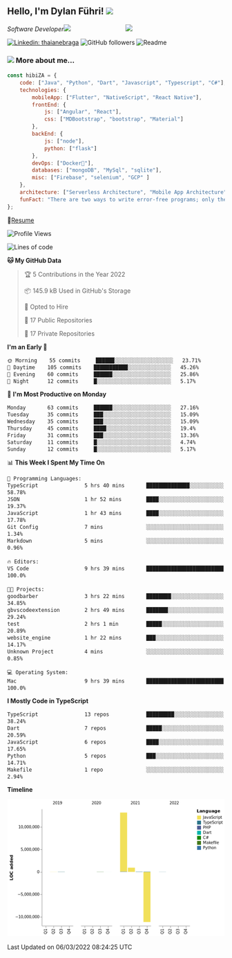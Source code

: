 <h2>Hello, I'm Dylan Führi! <img src="https://media.giphy.com/media/12oufCB0MyZ1Go/giphy.gif" width="50"></h2>
<img align='right' src="https://media.giphy.com/media/836HiJc7pgzy8iNXCn/giphy.gif" width="230">
<p><em>Software Developer</a><img src="https://media.giphy.com/media/WUlplcMpOCEmTGBtBW/giphy.gif" width="30"> 
</em></p>

[![Linkedin: thaianebraga](https://img.shields.io/badge/-Dylan-blue?style=flat-square&logo=Linkedin&logoColor=white&link=https://www.linkedin.com/in/dylan-fuhri/)](https://www.linkedin.com/in/dylan-fuhri/)
![GitHub followers](https://img.shields.io/github/followers/HibiZA?style=social)
![Readme](https://github.com/HibiZA/HibiZA/workflows/Readme/badge.svg)

### <img src="https://media.giphy.com/media/VgCDAzcKvsR6OM0uWg/giphy.gif" width="50"> More about me...  

```javascript
const hibiZA = {
    code: ["Java", "Python", "Dart", "Javascript", "Typescript", "C#"],
    technologies: {
        mobileApp: ["Flutter", "NativeScript", "React Native"],
        frontEnd: {
            js: ["Angular", "React"],
            css: ["MDBootstrap", "bootstrap", "Material"]
        },
        backEnd: {
            js: ["node"],
            python: ["flask"]
        },
        devOps: ["Docker🐳"],
        databases: ["mongoDB", "MySql", "sqlite"],
        misc: ["Firebase", "selenium", "GCP" ]
    },
    architecture: ["Serverless Architecture", "Mobile App Architecture"],
    funFact: "There are two ways to write error-free programs; only the third one works"
};
```
📝[Resume](https://drive.google.com/file/d/1RjxKCcvUeoyYgnL_eCwQ9zay77Ayr0Xu/view?usp=sharing)
<!--START_SECTION:waka-->
![Profile Views](http://img.shields.io/badge/Profile%20Views-0-blue)

![Lines of code](https://img.shields.io/badge/From%20Hello%20World%20I%27ve%20Written-3%20Million%20lines%20of%20code-blue)

**🐱 My GitHub Data** 

> 🏆 5 Contributions in the Year 2022
 > 
> 📦 145.9 kB Used in GitHub's Storage 
 > 
> 💼 Opted to Hire
 > 
> 📜 17 Public Repositories 
 > 
> 🔑 17 Private Repositories  
 > 
**I'm an Early 🐤** 

```text
🌞 Morning    55 commits     ██████░░░░░░░░░░░░░░░░░░░   23.71% 
🌆 Daytime    105 commits    ███████████░░░░░░░░░░░░░░   45.26% 
🌃 Evening    60 commits     ██████░░░░░░░░░░░░░░░░░░░   25.86% 
🌙 Night      12 commits     █░░░░░░░░░░░░░░░░░░░░░░░░   5.17%

```
📅 **I'm Most Productive on Monday** 

```text
Monday       63 commits     ██████░░░░░░░░░░░░░░░░░░░   27.16% 
Tuesday      35 commits     ███░░░░░░░░░░░░░░░░░░░░░░   15.09% 
Wednesday    35 commits     ███░░░░░░░░░░░░░░░░░░░░░░   15.09% 
Thursday     45 commits     ████░░░░░░░░░░░░░░░░░░░░░   19.4% 
Friday       31 commits     ███░░░░░░░░░░░░░░░░░░░░░░   13.36% 
Saturday     11 commits     █░░░░░░░░░░░░░░░░░░░░░░░░   4.74% 
Sunday       12 commits     █░░░░░░░░░░░░░░░░░░░░░░░░   5.17%

```


📊 **This Week I Spent My Time On** 

```text
💬 Programming Languages: 
TypeScript               5 hrs 40 mins       ██████████████░░░░░░░░░░░   58.78% 
JSON                     1 hr 52 mins        ████░░░░░░░░░░░░░░░░░░░░░   19.37% 
JavaScript               1 hr 43 mins        ████░░░░░░░░░░░░░░░░░░░░░   17.78% 
Git Config               7 mins              ░░░░░░░░░░░░░░░░░░░░░░░░░   1.34% 
Markdown                 5 mins              ░░░░░░░░░░░░░░░░░░░░░░░░░   0.96%

🔥 Editors: 
VS Code                  9 hrs 39 mins       █████████████████████████   100.0%

🐱‍💻 Projects: 
goodbarber               3 hrs 22 mins       ████████░░░░░░░░░░░░░░░░░   34.85% 
gbvscodeextension        2 hrs 49 mins       ███████░░░░░░░░░░░░░░░░░░   29.24% 
test                     2 hrs 1 min         █████░░░░░░░░░░░░░░░░░░░░   20.89% 
website_engine           1 hr 22 mins        ███░░░░░░░░░░░░░░░░░░░░░░   14.17% 
Unknown Project          4 mins              ░░░░░░░░░░░░░░░░░░░░░░░░░   0.85%

💻 Operating System: 
Mac                      9 hrs 39 mins       █████████████████████████   100.0%

```

**I Mostly Code in TypeScript** 

```text
TypeScript               13 repos            █████████░░░░░░░░░░░░░░░░   38.24% 
Dart                     7 repos             █████░░░░░░░░░░░░░░░░░░░░   20.59% 
JavaScript               6 repos             ████░░░░░░░░░░░░░░░░░░░░░   17.65% 
Python                   5 repos             ███░░░░░░░░░░░░░░░░░░░░░░   14.71% 
Makefile                 1 repo              ░░░░░░░░░░░░░░░░░░░░░░░░░   2.94%

```


**Timeline**

![Chart not found](https://raw.githubusercontent.com/HibiZA/HibiZA/master/charts/bar_graph.png) 


 Last Updated on 06/03/2022 08:24:25 UTC
<!--END_SECTION:waka-->
